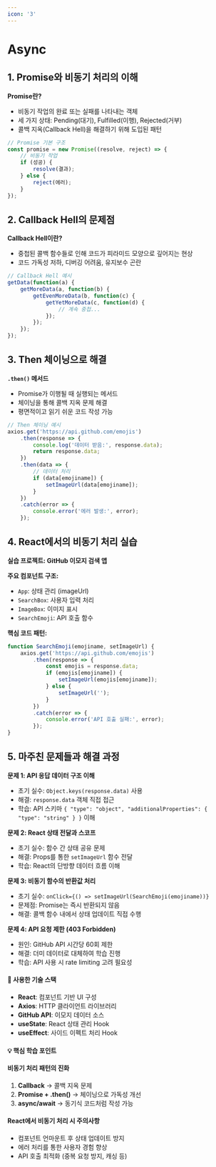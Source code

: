 ```yaml
---
icon: '3'
---
```


# Async

## 1. Promise와 비동기 처리의 이해

**Promise란?**

* 비동기 작업의 완료 또는 실패를 나타내는 객체
* 세 가지 상태: Pending(대기), Fulfilled(이행), Rejected(거부)
* 콜백 지옥(Callback Hell)을 해결하기 위해 도입된 패턴

```javascript
// Promise 기본 구조
const promise = new Promise((resolve, reject) => {
    // 비동기 작업
    if (성공) {
        resolve(결과);
    } else {
        reject(에러);
    }
});
```

## 2. Callback Hell의 문제점

**Callback Hell이란?**

* 중첩된 콜백 함수들로 인해 코드가 피라미드 모양으로 깊어지는 현상
* 코드 가독성 저하, 디버깅 어려움, 유지보수 곤란

```javascript
// Callback Hell 예시
getData(function(a) {
    getMoreData(a, function(b) {
        getEvenMoreData(b, function(c) {
            getYetMoreData(c, function(d) {
                // 계속 중첩...
            });
        });
    });
});
```

## 3. Then 체이닝으로 해결

**`.then()` 메서드**

* Promise가 이행될 때 실행되는 메서드
* 체이닝을 통해 콜백 지옥 문제 해결
* 평면적이고 읽기 쉬운 코드 작성 가능

```javascript
// Then 체이닝 예시
axios.get('https://api.github.com/emojis')
    .then(response => {
        console.log('데이터 받음:', response.data);
        return response.data;
    })
    .then(data => {
        // 데이터 처리
        if (data[emojiname]) {
            setImageUrl(data[emojiname]);
        }
    })
    .catch(error => {
        console.error('에러 발생:', error);
    });
```

## 4. React에서의 비동기 처리 실습

**실습 프로젝트: GitHub 이모지 검색 앱**

**주요 컴포넌트 구조:**

* `App`: 상태 관리 (imageUrl)
* `SearchBox`: 사용자 입력 처리
* `ImageBox`: 이미지 표시
* `SearchEmoji`: API 호출 함수

**핵심 코드 패턴:**

```javascript
function SearchEmoji(emojiname, setImageUrl) {
    axios.get('https://api.github.com/emojis')
        .then(response => {
            const emojis = response.data;
            if (emojis[emojiname]) {
                setImageUrl(emojis[emojiname]);
            } else {
                setImageUrl('');
            }
        })
        .catch(error => {
            console.error('API 호출 실패:', error);
        });
}
```

## 5. 마주친 문제들과 해결 과정

**문제 1: API 응답 데이터 구조 이해**

* 초기 실수: `Object.keys(response.data)` 사용
* 해결: `response.data` 객체 직접 접근
* 학습: API 스키마 `{ "type": "object", "additionalProperties": { "type": "string" } }` 이해

**문제 2: React 상태 전달과 스코프**

* 초기 실수: 함수 간 상태 공유 문제
* 해결: Props를 통한 `setImageUrl` 함수 전달
* 학습: React의 단방향 데이터 흐름 이해

**문제 3: 비동기 함수의 반환값 처리**

* 초기 실수: `onClick={() => setImageUrl(SearchEmoji(emojiname))}`
* 문제점: Promise는 즉시 반환되지 않음
* 해결: 콜백 함수 내에서 상태 업데이트 직접 수행

**문제 4: API 요청 제한 (403 Forbidden)**

* 원인: GitHub API 시간당 60회 제한
* 해결: 더미 데이터로 대체하여 학습 진행
* 학습: API 사용 시 rate limiting 고려 필요성

#### 🔧 사용한 기술 스택

* **React**: 컴포넌트 기반 UI 구성
* **Axios**: HTTP 클라이언트 라이브러리
* **GitHub API**: 이모지 데이터 소스
* **useState**: React 상태 관리 Hook
* **useEffect**: 사이드 이펙트 처리 Hook

#### 💡 핵심 학습 포인트

#### 비동기 처리 패턴의 진화

1. **Callback** → 콜백 지옥 문제
2. **Promise + .then()** → 체이닝으로 가독성 개선
3. **async/await** → 동기식 코드처럼 작성 가능

#### React에서 비동기 처리 시 주의사항

* 컴포넌트 언마운트 후 상태 업데이트 방지
* 에러 처리를 통한 사용자 경험 향상
* API 호출 최적화 (중복 요청 방지, 캐싱 등)
